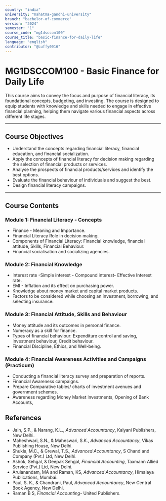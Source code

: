 ```yaml
---
country: "india"
university: "mahatma-gandhi-university"
branch: "bachelor-of-commerce"
version: "2024"
semester: "1"
course_code: "mg1dsccom100"
course_title: "basic-finance-for-daily-life"
language: "english"
contributor: "@Luffy0016"
---
```

# MG1DSCCOM100 - Basic Finance for Daily Life

This course aims to convey the focus and purpose of financial literacy, its foundational concepts, budgeting, and investing. The course is designed to equip students with knowledge and skills needed to engage in effective financial planning, helping them navigate various financial aspects across different life stages.

---
## Course Objectives

* Understand the concepts regarding financial literacy, financial education, and financial socialization.
* Apply the concepts of financial literacy for decision making regarding the selection of financial products or services.
* Analyse the prospects of financial products/services and identify the best options.
* Evaluate the financial behaviour of individuals and suggest the best.
* Design financial literacy campaigns.

---
## Course Contents

### Module 1: Financial Literacy - Concepts
* Finance - Meaning and Importance.
* Financial Literacy Role in decision making.
* Components of Financial Literacy: Financial knowledge, financial attitude, Skills, Financial Behaviour.
* Financial socialisation and socializing agencies.

### Module 2: Financial Knowledge
* Interest rate -Simple interest - Compound interest- Effective Interest rate.
* EMI - Inflation and its effect on purchasing power.
* Knowledge about money market and capital market products.
* Factors to be considered while choosing an investment, borrowing, and selecting insurance.

### Module 3: Financial Attitude, Skills and Behaviour
* Money attitude and its outcomes in personal finance.
* Numeracy as a skill for finance.
* Types of financial behaviour: Expenditure control and saving, Investment behaviour, Credit behaviour.
* Financial Discipline, Ethics, and Well-being.

### Module 4: Financial Awareness Activities and Campaigns (Practicum)
* Conducting a financial literacy survey and preparation of reports.
* Financial Awareness campaigns.
* Prepare Comparative tables/ charts of investment avenues and government schemes.
* Awareness regarding Money Market Investments, Opening of Bank Accounts,

## References
* Jain, S.P., & Narang, K.L., *Advanced Accountancy*, Kalyani Publishers, New Delhi.
* Maheshwari, S.N., & Maheswari, S.K., *Advanced Accountancy*, Vikas Publishing House, New Delhi.
* Shukla, M.C., & Grewal, T.S., *Advanced Accountancy*, S Chand and Company (Pvt.) Ltd, New Delhi.
* Ashok, Sehgal, & Deepak Sehgal, *Financial Accounting*, Taxmann Allied Service (Pvt.) Ltd, New Delhi.
* Arulanandam, MA and Raman, KS, *Advanced Accountancy*, Himalaya Publications, Mumbai.
* Paul, S. K., & Chandrani, Paul, *Advanced Accountancy*, New Central Book Agency, New Delhi.
* Raman B S, *Financial Accounting*- United Publishers.